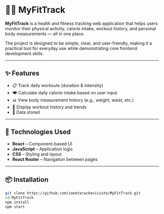 # 🏃‍♀️ MyFitTrack

**MyFitTrack** is a health and fitness tracking web application that helps users monitor their physical activity, calorie intake, workout history, and personal body measurements — all in one place.

The project is designed to be simple, clear, and user-friendly, making it a practical tool for everyday use while demonstrating core frontend development skills.

---

## ✨ Features

- 📋 Track daily workouts (duration & intensity)
- 🍽️ Calculate daily calorie intake based on user input
- 📊 View body measurement history (e.g., weight, waist, etc.)
- 📆 Display workout history and trends
- 💾 Data stored

---

## 🧰 Technologies Used

- **React** – Component-based UI
- **JavaScript** – Application logic
- **CSS** – Styling and layout
- **React Router** – Navigation between pages

---

## 📦 Installation

```bash
git clone https://github.com/zanetarackeviciute/MyFitTrack.git
cd MyFitTrack
npm install
npm start

